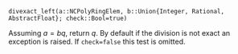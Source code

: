 ```
divexact_left(a::NCPolyRingElem, b::Union{Integer, Rational, AbstractFloat}; check::Bool=true)
```

Assuming $a = bq$, return $q$. By default if the division is not exact an exception is raised. If `check=false` this test is omitted.
